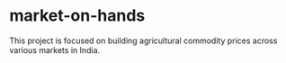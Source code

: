# market-on-hands
This project is focused on building agricultural commodity prices across various markets in India.
